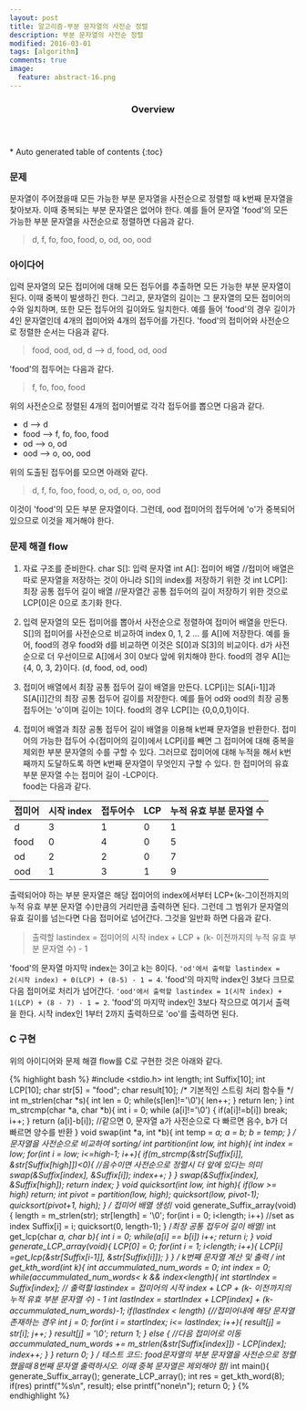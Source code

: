 ```yaml
---
layout: post
title: 알고리즘-부분 문자열의 사전순 정렬
description: 부분 문자열의 사전순 정렬
modified: 2016-03-01
tags: [algorithm]
comments: true
image:
  feature: abstract-16.png
---
```


<section id="table-of-contents" class="toc">
  <header>
    <h3>Overview</h3>
  </header>
<div id="drawer" markdown="1">
*  Auto generated table of contents
{:toc}
</div>
</section><!-- /#table-of-contents -->

### 문제

문자열이 주어졌을때 모든 가능한 부분 문자열을 사전순으로 정렬할 때 k번째 문자열을 찾아보자. 이때 중복되는 부분 문자열은 없어야 한다. 
예를 들어 문자열 'food'의 모든 가능한 부분 문자열을 사전순으로 정렬하면 다음과 같다. 

> d, f, fo, foo, food, o, od, oo, ood

### 아이다어 

입력 문자열의 모든 접미어에 대해 모든 접두어를 추출하면 모든 가능한 부분 문자열이 된다. 이때 중복이 발생하긴 한다. 그리고, 문자열의 길이는 그 문자열의 모든 접미어의 수와 일치하며, 또한 모든 접두어의 길이와도 일치한다. 
예를 들어 'food'의 경우 길이가 4인 문자열인데 4개의 접미어와 4개의 접두어를 가진다. 
'food'의 접미어와 사전순으로 정렬한 순서는 다음과 같다. 

> food, ood, od, d --> d, food, od, ood

'food'의 접두어는 다음과 같다. 

> f, fo, foo, food

위의  사전순으로 정렬된 4개의 접미어별로 각각 접두어를 뽑으면 다음과 같다.

- d --> d
- food --> f, fo, foo, food
- od --> o, od
- ood --> o, oo, ood

위의 도출된 접두어를 모으면 아래와 같다. 

> d, f, fo, foo, food, o, od, o, oo, ood

 이것이 'food'의 모든 부분 문자열이다. 그런데, ood 접미어의 접두어에 'o'가 중복되어 있으므로 이것을 제거해야 한다. 

### 문제 해결 flow
 
 1. 자료 구조를 준비한다. 
 char S[]: 입력 문자열 
 int A[]: 접미어 배열 //접미어 배열은 따로 문자열을 저장하는 것이 아니라 S[]의 index를 저장하기 위한 것
 int LCP[]: 최장 공통 접두어 길이 배열 //문자열간 공통 접두어의 길이 저장하기 위한 것으로 LCP[0]은 0으로 초기화 한다. 
 
 2. 입력 문자열의 모든 접미어를 뽑아서 사전순으로 정렬하여 접미어 배열을 만든다. 
 S[]의 접미어를 사전순으로 비교하여 index 0, 1, 2 ... 를 A[]에 저장한다. 예를 들어, food의 경우 food와 d를 비교하면 이것은 S[0]과 S[3]의 비교이다. d가 사전순으로 더 우선이므로 A[]에서 3이 0보다 앞에 위치해야 한다. 
 food의 경우 A[]는 {4, 0, 3, 2}이다. (d, food, od, ood)
 
 3. 접미어 배열에서 최장 공통 접두어 길이 배열을 만든다. 
 LCP[i]는 S[A[i-1]]과 S[A[i]]간의 최장 공통 접두어 길이를 저장한다. 예를 들어 od와 ood의 최장 공통 접두어는 'o'이며 길이는 1이다. 
 food의 경우 LCP[]는 {0,0,0,1}이다. 
 
 4. 접미어 배열과 최장 공통 접두어 길이 배열을 이용해 k번째 문자열을 반환한다. 
 접미어의 가능한 접두어 수(접미어의 길이)에서 LCP[i]를 빼면 그 접미어에 대해 중복을 제외한 부분 문자열의 수를 구할 수 있다. 그러므로 접미어에 대해 누적을 해서 k번째까지 도달하도록 하면 k번째 문자열이 무엇인지 구할 수 있다. 한 접미어의 유효 부분 문자열 수는 접미어 길이 -LCP이다.  
 food는 다음과 같다.  
 
| 접미어  |   시작 index  |  접두어수 | LCP  |  누적 유효 부분 문자열 수  |
|---|---|---|---|---|
|  d | 3  | 1  |  0 | 1  |
|  food | 0  |  4 | 0  |  5 |
|  od |  2 |  2 |  0 |  7 |
|  ood | 1  |  3 |  1 |  9 |

출력되어야 하는 부분 문자열은 해당 접미어의 index에서부터  LCP+(k-그이전까지의 누적 유효 부분 문자열 수)만큼의 거리만큼 출력하면 된다. 그런데 그 범위가 문자열의 유효 길이를 넘는다면 다음 접미어로 넘어간다. 그것을 일반화 하면 다음과 같다.
 
> 출력할 lastindex =  접미어의 시작 index + LCP + (k- 이전까지의 누적 유효 부분 문자열 수) - 1

'food'의 문자열 마지막 index는 3이고 k는 8이다.
`'od'에서 출력할 lastindex = 2(시작 index) + 0(LCP) + (8-5) - 1 = 4`. 
'food'의 마지막 index인 3보다 크므로 다음 접미어로 처리가 넘어간다. 
`'ood'에서 출력할 lastindex = 1(시작 index) + 1(LCP) + (8 - 7) - 1 = 2`. 
'food'의 마지막 index인 3보다 작으므로 여기서 출력을 한다. 시작 index인 1부터 2까지 출력하므로 'oo'를 출력하면 된다. 

### C 구현 

위의 아이디어와 문제 해결 flow를 C로 구현한 것은 아래와 같다. 

{% highlight bash %}
#include <stdio.h>
int length;
int Suffix[10];
int LCP[10];
char str[5] = "food";
char result[10];
/* 기본적인 스트링 처리 함수들 */
int m_strlen(char *s){
    int len = 0;
    while(s[len]!='\0'){
        len++;
    }
    return len;
}
int m_strcmp(char *a, char *b){
    int i = 0;
    while (a[i]!='\0') {
        if(a[i]!=b[i])
            break;
        i++;
    }
    return (a[i]-b[i]); //같으면 0, 문자열 a가 사전순으로 다 빠르면 음수, b가 더 빠르면 양수를 반환
}
void swap(int *a, int *b){
    int temp = *a;
    *a = *b;
    *b = temp;
}
/* 문자열을 사전순으로 비교하여 sorting*/
int partition(int low, int high){
    int index = low;
    for(int i = low; i<=high-1; i++){
        if(m_strcmp(&str[Suffix[i]], &str[Suffix[high]])<0){ //음수이면 사전순으로 정렬시 더 앞에 있다는 의미
            swap(&Suffix[index], &Suffix[i]);
            index++;
        }
    }
    swap(&Suffix[index], &Suffix[high]);
    return index;
}
void quicksort(int low, int high){
    if(low >= high)
        return;
    int pivot = partition(low, high);
    quicksort(low, pivot-1);
    quicksort(pivot+1, high);
}
/* 접미어 배열 생성*/
void generate_Suffix_array(void){
    length = m_strlen(str);
    str[length] = '\0';
    for(int i = 0; i<length; i++)   //set as index
        Suffix[i] = i;
    quicksort(0, length-1);
}
/*최장 공통 접두어 길이 배열*/
int get_lcp(char *a, char *b){
    int i = 0;
    while(a[i] == b[i])
        i++;
    return i;
}
void generate_LCP_array(void){
    LCP[0] = 0;
    for(int i = 1; i<length; i++){
        LCP[i] =get_lcp(&str[Suffix[i-1]], &str[Suffix[i]]);
    }
}
/* k번째 문자열 계산 및 출력 */
int get_kth_word(int k){
    int accummulated_num_words = 0;
    int index = 0;
    while(accummulated_num_words< k && index<length){
        int startIndex = Suffix[index];
        // 출력할 lastindex =  접미어의 시작 index + LCP + (k- 이전까지의 누적 유효 부분 문자열 수) - 1
        int lastIndex = startIndex + LCP[index] + (k-accummulated_num_words)-1;
        if(lastIndex < length) {//접미어내에 해당 문자열 존재하는 경우 
            int j = 0;
            for(int i = startIndex; i<= lastIndex; i++){
                result[j] = str[i];
                j++;
            }
            result[j] = '\0';
            return 1;
        }
        else   { //다음 접미어로 이동
            accummulated_num_words += m_strlen(&str[Suffix[index]]) - LCP[index];
            index++;
        }
    }
    return 0;
}
/* 테스트 코드: food문자열의 부분 문자열을 사전순으로 정렬했을때 8번째 문자열 출력하시오. 이때 중복 문자열은 제외해야 함*/
int main(){
    generate_Suffix_array();
    generate_LCP_array();
    int res = get_kth_word(8);
    if(res)
        printf("%s\n", result);
    else
        printf("none\n");
    return 0;
}
{% endhighlight %}

